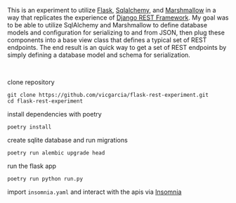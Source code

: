 This is an experiment to utilize [Flask](https://flask.palletsprojects.com/), [Sqlalchemy](https://www.sqlalchemy.org/), and [Marshmallow](https://marshmallow.readthedocs.io/) in a way that replicates the experience of [Django REST Framework](https://www.django-rest-framework.org/). My goal was to be able to utilize SqlAlchemy and Marshmallow to define database models and configuration for serializing to and from JSON, then plug these components into a base view class that defines a typical set of REST endpoints. The end result is an quick way to get a set of REST endpoints by simply defining a database model and schema for serialization.

<br>

clone repository
```
git clone https://github.com/vicgarcia/flask-rest-experiment.git
cd flask-rest-experiment
```

install dependencies with poetry
```
poetry install
```

create sqlite database and run migrations
```
poetry run alembic upgrade head
```

run the flask app
```
poetry run python run.py
```

import `insomnia.yaml` and interact with the apis via [Insomnia](https://insomnia.rest/)
